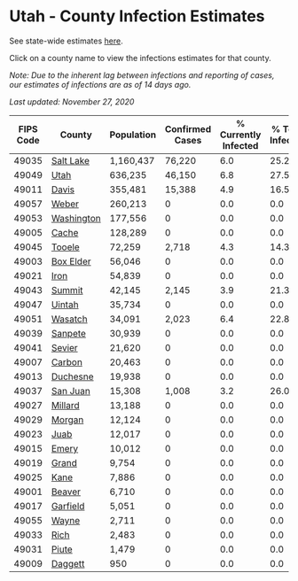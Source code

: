 # Utah - County Infection Estimates

See state-wide estimates [here](/infections/us-ut).

Click on a county name to view the infections estimates for that county.

*Note: Due to the inherent lag between infections and reporting of cases, our estimates of infections are as of 14 days ago.*

*Last updated: November 27, 2020*

|   FIPS Code |                   County |   Population |   Confirmed Cases |   % Currently Infected |   % Total Infected |
|-------------|--------------------------|--------------|-------------------|------------------------|--------------------|
|       49035 |   [Salt Lake](salt-lake) |    1,160,437 |            76,220 |                    6.0 |               25.2 |
|       49049 |             [Utah](utah) |      636,235 |            46,150 |                    6.8 |               27.5 |
|       49011 |           [Davis](davis) |      355,481 |            15,388 |                    4.9 |               16.5 |
|       49057 |           [Weber](weber) |      260,213 |                 0 |                    0.0 |                0.0 |
|       49053 | [Washington](washington) |      177,556 |                 0 |                    0.0 |                0.0 |
|       49005 |           [Cache](cache) |      128,289 |                 0 |                    0.0 |                0.0 |
|       49045 |         [Tooele](tooele) |       72,259 |             2,718 |                    4.3 |               14.3 |
|       49003 |   [Box Elder](box-elder) |       56,046 |                 0 |                    0.0 |                0.0 |
|       49021 |             [Iron](iron) |       54,839 |                 0 |                    0.0 |                0.0 |
|       49043 |         [Summit](summit) |       42,145 |             2,145 |                    3.9 |               21.3 |
|       49047 |         [Uintah](uintah) |       35,734 |                 0 |                    0.0 |                0.0 |
|       49051 |       [Wasatch](wasatch) |       34,091 |             2,023 |                    6.4 |               22.8 |
|       49039 |       [Sanpete](sanpete) |       30,939 |                 0 |                    0.0 |                0.0 |
|       49041 |         [Sevier](sevier) |       21,620 |                 0 |                    0.0 |                0.0 |
|       49007 |         [Carbon](carbon) |       20,463 |                 0 |                    0.0 |                0.0 |
|       49013 |     [Duchesne](duchesne) |       19,938 |                 0 |                    0.0 |                0.0 |
|       49037 |     [San Juan](san-juan) |       15,308 |             1,008 |                    3.2 |               26.0 |
|       49027 |       [Millard](millard) |       13,188 |                 0 |                    0.0 |                0.0 |
|       49029 |         [Morgan](morgan) |       12,124 |                 0 |                    0.0 |                0.0 |
|       49023 |             [Juab](juab) |       12,017 |                 0 |                    0.0 |                0.0 |
|       49015 |           [Emery](emery) |       10,012 |                 0 |                    0.0 |                0.0 |
|       49019 |           [Grand](grand) |        9,754 |                 0 |                    0.0 |                0.0 |
|       49025 |             [Kane](kane) |        7,886 |                 0 |                    0.0 |                0.0 |
|       49001 |         [Beaver](beaver) |        6,710 |                 0 |                    0.0 |                0.0 |
|       49017 |     [Garfield](garfield) |        5,051 |                 0 |                    0.0 |                0.0 |
|       49055 |           [Wayne](wayne) |        2,711 |                 0 |                    0.0 |                0.0 |
|       49033 |             [Rich](rich) |        2,483 |                 0 |                    0.0 |                0.0 |
|       49031 |           [Piute](piute) |        1,479 |                 0 |                    0.0 |                0.0 |
|       49009 |       [Daggett](daggett) |          950 |                 0 |                    0.0 |                0.0 |